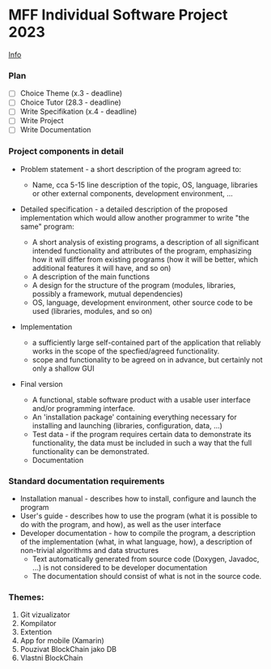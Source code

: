 # MFF Individual Software Project 2023

[Info](https://ksvi.mff.cuni.cz/~dingle/isp.html)

### Plan

- [ ] Choice Theme (x.3 - deadline)
- [ ] Choice Tutor (28.3 - deadline)
- [ ] Write Specifikation (x.4 - deadline)
- [ ] Write Project
- [ ] Write Documentation

### Project components in detail

- Problem statement - a short description of the program agreed to:
    - Name, cca 5-15 line description of the topic, OS, language, libraries or other external components, development environment, ...

- Detailed specification - a detailed description of the proposed implementation which would allow another programmer to write "the same" program:
    - A short analysis of existing programs, a description of all significant intended functionality and attributes of the program, emphasizing how it will differ from existing programs (how it will be better, which additional features it will have, and so on)
    - A description of the main functions
    - A design for the structure of the program (modules, libraries, possibly a framework, mutual dependencies)
    - OS, language, development environment, other source code to be used (libraries, modules, and so on)

- Implementation
    - a sufficiently large self-contained part of the application that reliably works in the scope of the specfied/agreed functionality.
    - scope and functionality to be agreed on in advance, but certainly not only a shallow GUI

- Final version
    - A functional, stable software product with a usable user interface and/or programming interface.
    - An 'installation package' containing everything necessary for installing and launching (libraries, configuration, data, ...)
    - Test data - if the program requires certain data to demonstrate its functionality, the data must be included in such a way that the full functionality can be demonstrated.
    - Documentation

### Standard documentation requirements

- Installation manual - describes how to install, configure and launch the program
- User's guide - describes how to use the program (what it is possible to do with the program, and how), as well as the user interface
- Developer documentation - how to compile the program, a description of the implementation (what, in what language, how), a description of non-trivial algorithms and data structures
    - Text automatically generated from source code (Doxygen, Javadoc, ...) is not considered to be developer documentation
    - The documentation should consist of what is not in the source code.

### Themes:

1. Git vizualizator
2. Kompilator
3. Extention
4. App for mobile (Xamarin)
5. Pouzivat BlockChain jako DB
6. Vlastni BlockChain
